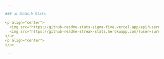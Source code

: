 ```yaml
---

### 📊 GitHub Stats

<p align="center">
  <img src="https://github-readme-stats-sigma-five.vercel.app/api?username=surmelienes1&count_private=true&show_icons=true&theme=dark" alt="surmelienes1" width="49.75%" >
  <img src="https://github-readme-streak-stats.herokuapp.com/?user=surmelienes1&count_private=true&show_icons=true&theme=dark" alt="surmelienes1" width="49.75%" />
</p>
<p align="center">
</p>

---
```


<!--
**surmelienes1/surmelienes1** is a ✨ _special_ ✨ repository because its `README.md` (this file) appears on your GitHub profile.

Here are some ideas to get you started:

- 🔭 I’m currently working on ...
- 🌱 I’m currently learning ...
- 👯 I’m looking to collaborate on ...
- 🤔 I’m looking for help with ...
- 💬 Ask me about ...
- 📫 How to reach me: ...
- 😄 Pronouns: ...
- ⚡ Fun fact: ...
-->

